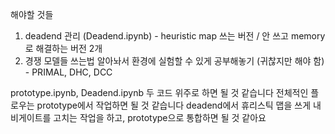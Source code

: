 해야할 것들
1. deadend 관리 (Deadend.ipynb) - heuristic map 쓰는 버전 / 안 쓰고 memory로 해결하는 버전 2개
2. 경쟁 모델들 쓰는법 알아놔서 환경에 실험할 수 있게 공부해놓기 (귀찮지만 해야 함) - PRIMAL, DHC, DCC

prototype.ipynb, Deadend.ipynb 두 코드 위주로 하면 될 것 같습니다
전체적인 플로우는 prototype에서 작업하면 될 것 같습니다
deadend에서 휴리스틱 맵을 쓰게 내비게이트를 고치는 작업을 하고, prototype으로 통합하면 될 것 같아요